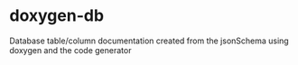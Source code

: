 # doxygen-db
Database table/column documentation created from the jsonSchema using doxygen and the code generator
